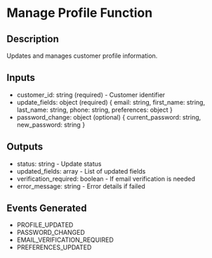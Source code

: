 # Manage Profile Function

## Description
Updates and manages customer profile information.

## Inputs
- customer_id: string (required) - Customer identifier
- update_fields: object (required) {
    email: string,
    first_name: string,
    last_name: string,
    phone: string,
    preferences: object
  }
- password_change: object (optional) {
    current_password: string,
    new_password: string
  }

## Outputs
- status: string - Update status
- updated_fields: array - List of updated fields
- verification_required: boolean - If email verification is needed
- error_message: string - Error details if failed

## Events Generated
- PROFILE_UPDATED
- PASSWORD_CHANGED
- EMAIL_VERIFICATION_REQUIRED
- PREFERENCES_UPDATED